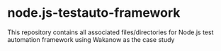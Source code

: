 # node.js-testauto-framework
This repository contains all associated files/directories for Node.js test automation framework using Wakanow as the case study

